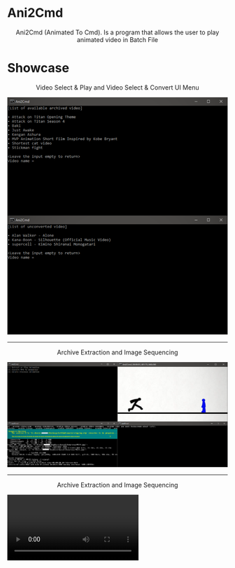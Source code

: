 # Ani2Cmd
<p align="center">Ani2Cmd (Animated To Cmd). Is a program that allows the user to play animated video in Batch File</p>

# Showcase
<p align="center">Video Select & Play and Video Select & Convert UI Menu</p>

![](.github/prev2.png)
___
<p align="center">Archive Extraction and Image Sequencing</p>

![](.github/prev1.png)
___
<p align="center">Archive Extraction and Image Sequencing</p>

<video src=".github\prev3.mp4">

# Description
[Unavailable for a moment].

# Update
[Unavailable for a moment].

# FAQs
[Unavailable for a moment].

# Feedback
>To submit your feedback please send your statement in the following link:

• techlord4lyfans@gmail.com

• https://www.facebook.com/hitechgen.hi

